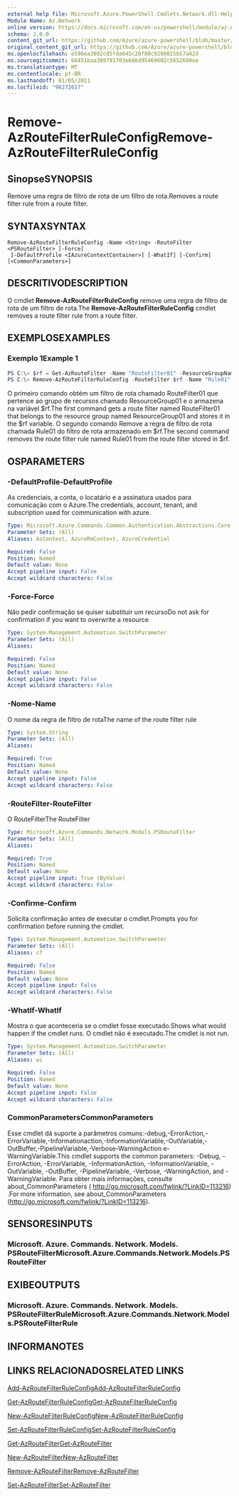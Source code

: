 ```yaml
---
external help file: Microsoft.Azure.PowerShell.Cmdlets.Network.dll-Help.xml
Module Name: Az.Network
online version: https://docs.microsoft.com/en-us/powershell/module/az.network/remove-azroutefilterruleconfig
schema: 2.0.0
content_git_url: https://github.com/Azure/azure-powershell/blob/master/src/Network/Network/help/Remove-AzRouteFilterRuleConfig.md
original_content_git_url: https://github.com/Azure/azure-powershell/blob/master/src/Network/Network/help/Remove-AzRouteFilterRuleConfig.md
ms.openlocfilehash: e596ea3092cd5fda045c20f80c9208015b57a42d
ms.sourcegitcommit: 68451baa389791703e666d95469602c5652609ee
ms.translationtype: MT
ms.contentlocale: pt-BR
ms.lasthandoff: 01/05/2021
ms.locfileid: "98272617"
---
```

# <span data-ttu-id="e6c76-101">Remove-AzRouteFilterRuleConfig</span><span class="sxs-lookup"><span data-stu-id="e6c76-101">Remove-AzRouteFilterRuleConfig</span></span>

## <span data-ttu-id="e6c76-102">Sinopse</span><span class="sxs-lookup"><span data-stu-id="e6c76-102">SYNOPSIS</span></span>
<span data-ttu-id="e6c76-103">Remove uma regra de filtro de rota de um filtro de rota.</span><span class="sxs-lookup"><span data-stu-id="e6c76-103">Removes a route filter rule from a route filter.</span></span>

## <span data-ttu-id="e6c76-104">SYNTAX</span><span class="sxs-lookup"><span data-stu-id="e6c76-104">SYNTAX</span></span>

```
Remove-AzRouteFilterRuleConfig -Name <String> -RouteFilter <PSRouteFilter> [-Force]
 [-DefaultProfile <IAzureContextContainer>] [-WhatIf] [-Confirm] [<CommonParameters>]
```

## <span data-ttu-id="e6c76-105">DESCRITIVO</span><span class="sxs-lookup"><span data-stu-id="e6c76-105">DESCRIPTION</span></span>
<span data-ttu-id="e6c76-106">O cmdlet **Remove-AzRouteFilterRuleConfig** remove uma regra de filtro de rota de um filtro de rota.</span><span class="sxs-lookup"><span data-stu-id="e6c76-106">The **Remove-AzRouteFilterRuleConfig** cmdlet removes a route filter rule from a route filter.</span></span>

## <span data-ttu-id="e6c76-107">EXEMPLOS</span><span class="sxs-lookup"><span data-stu-id="e6c76-107">EXAMPLES</span></span>

### <span data-ttu-id="e6c76-108">Exemplo 1</span><span class="sxs-lookup"><span data-stu-id="e6c76-108">Example 1</span></span>
```powershell
PS C:\> $rf = Get-AzRouteFilter -Name "RouteFilter01" -ResourceGroupName "ResourceGroup01"
PS C:\> Remove-AzRouteFilterRuleConfig -RouteFilter $rf -Name "Rule01"
```

<span data-ttu-id="e6c76-109">O primeiro comando obtém um filtro de rota chamado RouteFilter01 que pertence ao grupo de recursos chamado ResourceGroup01 e o armazena na variável $rf.</span><span class="sxs-lookup"><span data-stu-id="e6c76-109">The first command gets a route filter named RouteFilter01 that belongs to the resource group named ResourceGroup01 and stores it in the $rf variable.</span></span>
<span data-ttu-id="e6c76-110">O segundo comando Remove a regra de filtro de rota chamada Rule01 do filtro de rota armazenado em $rf.</span><span class="sxs-lookup"><span data-stu-id="e6c76-110">The second command removes the route filter rule named Rule01 from the route filter stored in $rf.</span></span>

## <span data-ttu-id="e6c76-111">OS</span><span class="sxs-lookup"><span data-stu-id="e6c76-111">PARAMETERS</span></span>

### <span data-ttu-id="e6c76-112">-DefaultProfile</span><span class="sxs-lookup"><span data-stu-id="e6c76-112">-DefaultProfile</span></span>
<span data-ttu-id="e6c76-113">As credenciais, a conta, o locatário e a assinatura usados para comunicação com o Azure.</span><span class="sxs-lookup"><span data-stu-id="e6c76-113">The credentials, account, tenant, and subscription used for communication with azure.</span></span>

```yaml
Type: Microsoft.Azure.Commands.Common.Authentication.Abstractions.Core.IAzureContextContainer
Parameter Sets: (All)
Aliases: AzContext, AzureRmContext, AzureCredential

Required: False
Position: Named
Default value: None
Accept pipeline input: False
Accept wildcard characters: False
```

### <span data-ttu-id="e6c76-114">-Force</span><span class="sxs-lookup"><span data-stu-id="e6c76-114">-Force</span></span>
<span data-ttu-id="e6c76-115">Não pedir confirmação se quiser substituir um recurso</span><span class="sxs-lookup"><span data-stu-id="e6c76-115">Do not ask for confirmation if you want to overwrite a resource</span></span>

```yaml
Type: System.Management.Automation.SwitchParameter
Parameter Sets: (All)
Aliases:

Required: False
Position: Named
Default value: None
Accept pipeline input: False
Accept wildcard characters: False
```

### <span data-ttu-id="e6c76-116">-Nome</span><span class="sxs-lookup"><span data-stu-id="e6c76-116">-Name</span></span>
<span data-ttu-id="e6c76-117">O nome da regra de filtro de rota</span><span class="sxs-lookup"><span data-stu-id="e6c76-117">The name of the route filter rule</span></span>

```yaml
Type: System.String
Parameter Sets: (All)
Aliases:

Required: True
Position: Named
Default value: None
Accept pipeline input: False
Accept wildcard characters: False
```

### <span data-ttu-id="e6c76-118">-RouteFilter</span><span class="sxs-lookup"><span data-stu-id="e6c76-118">-RouteFilter</span></span>
<span data-ttu-id="e6c76-119">O RouteFilter</span><span class="sxs-lookup"><span data-stu-id="e6c76-119">The RouteFilter</span></span>

```yaml
Type: Microsoft.Azure.Commands.Network.Models.PSRouteFilter
Parameter Sets: (All)
Aliases:

Required: True
Position: Named
Default value: None
Accept pipeline input: True (ByValue)
Accept wildcard characters: False
```

### <span data-ttu-id="e6c76-120">-Confirme</span><span class="sxs-lookup"><span data-stu-id="e6c76-120">-Confirm</span></span>
<span data-ttu-id="e6c76-121">Solicita confirmação antes de executar o cmdlet.</span><span class="sxs-lookup"><span data-stu-id="e6c76-121">Prompts you for confirmation before running the cmdlet.</span></span>

```yaml
Type: System.Management.Automation.SwitchParameter
Parameter Sets: (All)
Aliases: cf

Required: False
Position: Named
Default value: None
Accept pipeline input: False
Accept wildcard characters: False
```

### <span data-ttu-id="e6c76-122">-WhatIf</span><span class="sxs-lookup"><span data-stu-id="e6c76-122">-WhatIf</span></span>
<span data-ttu-id="e6c76-123">Mostra o que aconteceria se o cmdlet fosse executado.</span><span class="sxs-lookup"><span data-stu-id="e6c76-123">Shows what would happen if the cmdlet runs.</span></span> <span data-ttu-id="e6c76-124">O cmdlet não é executado.</span><span class="sxs-lookup"><span data-stu-id="e6c76-124">The cmdlet is not run.</span></span>

```yaml
Type: System.Management.Automation.SwitchParameter
Parameter Sets: (All)
Aliases: wi

Required: False
Position: Named
Default value: None
Accept pipeline input: False
Accept wildcard characters: False
```

### <span data-ttu-id="e6c76-125">CommonParameters</span><span class="sxs-lookup"><span data-stu-id="e6c76-125">CommonParameters</span></span>
<span data-ttu-id="e6c76-126">Esse cmdlet dá suporte a parâmetros comuns:-debug,-ErrorAction,-ErrorVariable,-Informationaction,-InformationVariable,-OutVariable,-OutBuffer,-PipelineVariable,-Verbose-WarningAction e-WarningVariable.</span><span class="sxs-lookup"><span data-stu-id="e6c76-126">This cmdlet supports the common parameters: -Debug, -ErrorAction, -ErrorVariable, -InformationAction, -InformationVariable, -OutVariable, -OutBuffer, -PipelineVariable, -Verbose, -WarningAction, and -WarningVariable.</span></span> <span data-ttu-id="e6c76-127">Para obter mais informações, consulte about_CommonParameters ( http://go.microsoft.com/fwlink/?LinkID=113216) .</span><span class="sxs-lookup"><span data-stu-id="e6c76-127">For more information, see about_CommonParameters (http://go.microsoft.com/fwlink/?LinkID=113216).</span></span>

## <span data-ttu-id="e6c76-128">SENSORES</span><span class="sxs-lookup"><span data-stu-id="e6c76-128">INPUTS</span></span>

### <span data-ttu-id="e6c76-129">Microsoft. Azure. Commands. Network. Models. PSRouteFilter</span><span class="sxs-lookup"><span data-stu-id="e6c76-129">Microsoft.Azure.Commands.Network.Models.PSRouteFilter</span></span>

## <span data-ttu-id="e6c76-130">EXIBE</span><span class="sxs-lookup"><span data-stu-id="e6c76-130">OUTPUTS</span></span>

### <span data-ttu-id="e6c76-131">Microsoft. Azure. Commands. Network. Models. PSRouteFilterRule</span><span class="sxs-lookup"><span data-stu-id="e6c76-131">Microsoft.Azure.Commands.Network.Models.PSRouteFilterRule</span></span>

## <span data-ttu-id="e6c76-132">INFORMA</span><span class="sxs-lookup"><span data-stu-id="e6c76-132">NOTES</span></span>

## <span data-ttu-id="e6c76-133">LINKS RELACIONADOS</span><span class="sxs-lookup"><span data-stu-id="e6c76-133">RELATED LINKS</span></span>

[<span data-ttu-id="e6c76-134">Add-AzRouteFilterRuleConfig</span><span class="sxs-lookup"><span data-stu-id="e6c76-134">Add-AzRouteFilterRuleConfig</span></span>](./Add-AzRouteFilterRuleConfig.md)

[<span data-ttu-id="e6c76-135">Get-AzRouteFilterRuleConfig</span><span class="sxs-lookup"><span data-stu-id="e6c76-135">Get-AzRouteFilterRuleConfig</span></span>](./Get-AzRouteFilterRuleConfig.md)

[<span data-ttu-id="e6c76-136">New-AzRouteFilterRuleConfig</span><span class="sxs-lookup"><span data-stu-id="e6c76-136">New-AzRouteFilterRuleConfig</span></span>](./New-AzRouteFilterRuleConfig.md)

[<span data-ttu-id="e6c76-137">Set-AzRouteFilterRuleConfig</span><span class="sxs-lookup"><span data-stu-id="e6c76-137">Set-AzRouteFilterRuleConfig</span></span>](./Set-AzRouteFilterRuleConfig.md)

[<span data-ttu-id="e6c76-138">Get-AzRouteFilter</span><span class="sxs-lookup"><span data-stu-id="e6c76-138">Get-AzRouteFilter</span></span>](./Get-AzRouteFilter.md)

[<span data-ttu-id="e6c76-139">New-AzRouteFilter</span><span class="sxs-lookup"><span data-stu-id="e6c76-139">New-AzRouteFilter</span></span>](./New-AzRouteFilter.md)

[<span data-ttu-id="e6c76-140">Remove-AzRouteFilter</span><span class="sxs-lookup"><span data-stu-id="e6c76-140">Remove-AzRouteFilter</span></span>](./Remove-AzRouteFilter.md)

[<span data-ttu-id="e6c76-141">Set-AzRouteFilter</span><span class="sxs-lookup"><span data-stu-id="e6c76-141">Set-AzRouteFilter</span></span>](./Set-AzRouteFilter.md)
